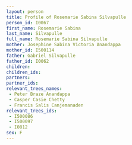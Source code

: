 ```yaml
---
layout: person
title: Profile of Rosemarie Sabina Silvapulle
person_id: I0067
first_name: Rosemarie Sabina
last_name: Silvapulle
full_name: Rosemarie Sabina Silvapulle
mother: Josephine Sabina Victoria Anandappa
mother_id: I500114
father: Gabriel Silvapulle
father_id: I0062
children:
children_ids:
partners:
partner_ids:
relevant_trees_names:
 - Peter Braze Anandappa
 - Casper Casie Chetty
 - Francis Salis Canjemanaden
relevant_trees_ids:
 - I500086
 - I500097
 - I0812
sex: F
---
```


